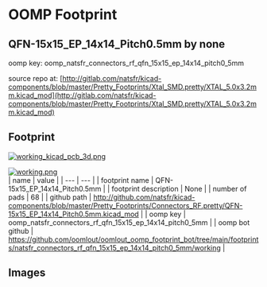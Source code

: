 # OOMP Footprint  
## QFN-15x15_EP_14x14_Pitch0.5mm  by none  
  
oomp key: oomp_natsfr_connectors_rf_qfn_15x15_ep_14x14_pitch0_5mm  
  
source repo at: [http://gitlab.com/natsfr/kicad-components/blob/master/Pretty_Footprints/Xtal_SMD.pretty/XTAL_5.0x3.2mm.kicad_mod](http://gitlab.com/natsfr/kicad-components/blob/master/Pretty_Footprints/Xtal_SMD.pretty/XTAL_5.0x3.2mm.kicad_mod)  
## Footprint  
  
[![working_kicad_pcb_3d.png](working_kicad_pcb_3d_600.png)](working_kicad_pcb_3d.png)  
  
[![working.png](working_600.png)](working.png)  
| name | value | 
| --- | --- | 
| footprint name | QFN-15x15_EP_14x14_Pitch0.5mm | 
| footprint description | None | 
| number of pads | 68 | 
| github path | http://github.com/natsfr/kicad-components/blob/master/Pretty_Footprints/Connectors_RF.pretty/QFN-15x15_EP_14x14_Pitch0.5mm.kicad_mod | 
| oomp key | oomp_natsfr_connectors_rf_qfn_15x15_ep_14x14_pitch0_5mm | 
| oomp bot github | https://github.com/oomlout/oomlout_oomp_footprint_bot/tree/main/footprints/natsfr_connectors_rf_qfn_15x15_ep_14x14_pitch0_5mm/working | 
## Images  
